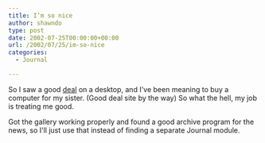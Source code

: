 ```yaml
---
title: I’m so nice
author: shawndo
type: post
date: 2002-07-25T00:00:00+00:00
url: /2002/07/25/im-so-nice
categories:
  - Journal

---
```

So I saw a good [deal][1] on a desktop, and I've been meaning to buy a computer for my sister. (Good deal site by the way) So what the hell, my job is treating me good.  
  
Got the gallery working properly and found a good archive program for the news, so I'll just use that instead of finding a separate Journal module.

 [1]: http://www.gotapex.com/deals.php